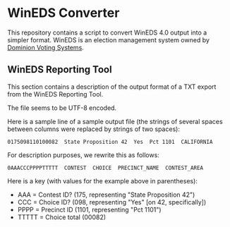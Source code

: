 WinEDS Converter
================

This repository contains a script to convert WinEDS 4.0 output into a
simpler format.  WinEDS is an election management system owned by
[Dominion Voting Systems][dominion].


WinEDS Reporting Tool
---------------------

This section contains a description of the output format of a TXT export
from the WinEDS Reporting Tool.

The file seems to be UTF-8 encoded.

Here is a sample line of a sample output file (the strings of several
spaces between columns were replaced by strings of two spaces):

    0175098110100082  State Proposition 42  Yes  Pct 1101  CALIFORNIA

For description purposes, we rewrite this as follows:

    0AAACCCPPPPTTTTT  CONTEST  CHOICE  PRECINCT_NAME  CONTEST_AREA

Here is a key (with values for the example above in parentheses):

* AAA = Contest ID? (175, representing "State Proposition 42")
* CCC = Choice ID? (098, representing "Yes" [on 42, specifically])
* PPPP = Precinct ID (1101, representing "Pct 1101")
* TTTTT = Choice total (00082)


[dominion]: http://www.dominionvoting.com/
